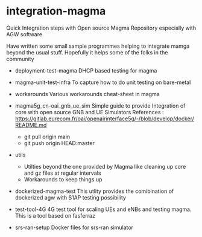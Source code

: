 # integration-magma
Quick Integration steps with Open source Magma Repository especially with AGW software.

Have written some small sample programmes helping to integrate mamga beyond the usual stuff.
Hopefully it helps some of the folks in the community 

- deployment-test-magma
    DHCP based testing for magma

- magma-unit-test-infra
    To capture how to do unit testing on bare-metal

- workarounds
    Various workarounds cheat-sheet in magma

- magma5g_cn-oai_gnb_ue_sim 
    Simple guide to provide Integration of core with open source GNB and UE Simulators
    References : https://gitlab.eurecom.fr/oai/openairinterface5g/-/blob/develop/docker/README.md
     - git pull origin main
     - git push  origin HEAD:master

- utils
    * Utilties beyond the one provided by Magma like cleaning up core and gz files at regular intervals
    * Workarounds to keep things up

- dockerized-magma-test
    This utlity provides the comibination of dockerized agw with S1AP testing possibility

- test-tool-4G
    4G test tool for scaling UEs and eNBs and testing magma. This is a tool based on fasferraz
    
- srs-ran-setup
    Docker files for srs-ran simulator
